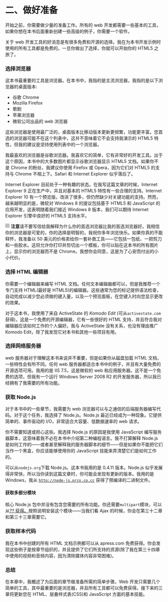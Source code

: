 # 二、做好准备

开始之前，你需要做少量的准备工作。所有的 web 开发都需要一些基本的工具，如果你想在本书后面重新创建一些高级的例子，你需要一个软件。

关于 web 开发工具的好消息是有很多免费和开源的选择。我在为本书开发示例时使用的所有工具都是免费的。一旦你做出了选择，你就可以开始你的 HTML5 之旅了。

### 选择浏览器

这本书最重要的工具是浏览器。在本书中，我指的是主流浏览器，我指的是以下浏览器的桌面版本:

*   谷歌 Chrome
*   Mozilla Firefox
*   歌剧
*   苹果浏览器
*   微软公司出品的 web 浏览器

这些浏览器是使用最广泛的，桌面版本比移动版本更新更频繁，功能更丰富。您首选的浏览器可能不在这个列表中，这并不意味着它不会支持我演示的 HTML5 特性，但我的建议是坚持使用列表中的一个浏览器。

我最喜欢的浏览器是谷歌浏览器。我喜欢它的简单，它有非常好的开发工具。出于这个原因，本书中的大多数图片都显示谷歌浏览器显示 HTML5 文档。如果你不是 Chrome 的粉丝，我建议你使用 Firefox 或 Opera，因为它们对 HTML5 的支持与 Chrome 不相上下。Safari 和 Internet Explorer 似乎落后了。

Internet Explorer 目前处于一种有趣的状态。在我写这篇文章的时候，Internet Explorer 9 正在生产中，并且对基本的 HTML5 特性有一些合理的支持。Internet Explorer 10 有一个预览版，改进了很多，但仍然缺少对关键功能的支持。然而，越来越明显的是，微软对 Windows 8 的提议包括基于 HTML5 和 JavaScript 的应用开发，这表明随着我们接近 Windows 8 版本，我们可以期待 Internet Explorer 引擎中良好的 HTML5 支持水平。

![Image](img/square.jpg) **注意**请不要写信给我解释为什么你的首选浏览器比我的首选浏览器好。我相信你的浏览器是可爱的，你的选择是明智的，我祝你多年浏览快乐。如果你真的不能释怀，我准备以 50 美元的价格卖给你一套补救工具——它包括一包纸、一把剪刀和一些胶水。这将允许你打印并剪切出一个模板，你可以贴在这本书的所有图片上，显示你的浏览器而不是 Chrome。我想你会同意，这是为了心安而付出的小小代价。

### 选择 HTML 编辑器

你需要一个编辑器来编写 HTML 文档。任何文本编辑器都可以，但是我推荐一个专门支持 HTML(最好是 HTML5)的编辑器。这些通常为您的标记提供语法检查，自动完成以减少您必须做的键入量，以及一个预览面板，在您键入时向您显示更改的效果。

对于这本书，我使用了来自 ActiveState 的 *Komodo Edit* (可从`activestate.com`获得)，这是一个免费的开源编辑器，它有一些很好的 HTML 支持，并且符合我对编辑器应该如何工作的个人偏好。我与 ActiveState 没有关系，也没有理由推广 Komodo Edit，除了我发现它对本书和其他一些项目有用。

### 选择网络服务器

web 服务器对于理解这本书来说并不重要，但是如果你从磁盘加载 HTML 文档，一些特性会有所不同。任何 web 服务器都适合本书中的例子，并且有大量免费的开源选项可用。我用的是 IIS 7.5，这是微软的 web 和应用服务器。这不是一个免费的选项，但我有一个运行 Windows Server 2008 R2 的开发服务器，所以我已经拥有了我需要的所有功能。

### 获取 Node.js

对于本书中的一些章节，我需要为 web 浏览器可以与之通信的后端服务器编写代码。对于这个任务，我选择了 Node.js。Node.js 最近已经成为一种现象。它提供简单的、事件驱动的 I/O，非常适合大容量、低数据速率的 web 请求。

你不需要知道或担心这些。我选择 Node.js 的原因是我使用 JavaScript 编写服务器脚本，这意味着我不必在本书中介绍第二种编程语言。我不打算解释 Node.js 是如何工作的——或者甚至解释我的服务器脚本的细节——但是如果你不能把它们当作一个黑盒，你应该能够使用你的 JavaScript 技能来弄清楚它们是如何工作的。

可以从`nodejs.org`下载 Node.js。这本书我用的是 0.4.11 版本。Node.js 似乎发展得非常快，所以当你读到这篇文章时，你可能会发现有更新的版本。我用的是 Windows，我从 [`http://node-js.prcn.co.cc`](http://node-js.prcn.co.cc.) 获得了预编译的二进制文件。

#### 获取多部分模块

核心 Node.js 包中并没有包含您需要的所有功能。你还需要`multipart`模块，可以从[?? 获得。](https://github.com/isaacs/multipart-js.)按照说明安装这个模块——当我们看 Ajax 的时候，你会在第三十二章和第三十三章需要它。

### 获取样本代码

我在本书中创建的所有 HTML 文档示例都可以从 apress.com 免费获得。你会发现这些例子是按章节组织的，并且提供了它们所支持的资源(除了我在第三十四章中使用的视频和音频内容，因为清除媒体内容非常困难)。

### 总结

在本章中，我概述了为后面的章节做准备所需的简单步骤。Web 开发只需要几个简单的工具，其中最重要的是浏览器，并且所有工具都可以免费获得。接下来的三章将更新您在 HTML、层叠样式表(CSS)和 JavaScript 方面的基本技能。